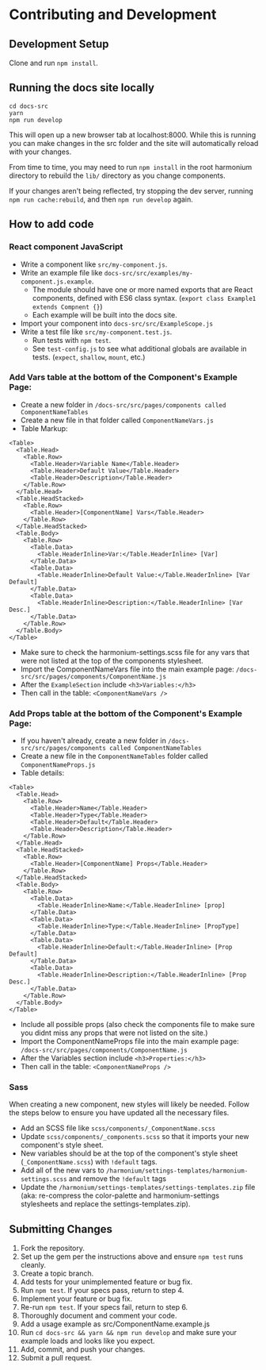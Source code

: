 # Contributing and Development

## Development Setup

Clone and run `npm install`.

## Running the docs site locally

```
cd docs-src
yarn
npm run develop
```

This will open up a new browser tab at localhost:8000.
While this is running you can make changes in the src folder and the site will
automatically reload with your changes.

From time to time, you may need to run `npm install` in the root harmonium
directory to rebuild the `lib/` directory as you change components.

If your changes aren't being reflected, try stopping the dev server, running
`npm run cache:rebuild`, and then `npm run develop` again.

## How to add code

### React component JavaScript

* Write a component like `src/my-component.js`.
* Write an example file like `docs-src/src/examples/my-component.js.example`.
  * The module should have one or more named exports that are React components, defined with ES6 class syntax. (`export class Example1 extends Compnent {}`)
  * Each example will be built into the docs site.
* Import your component into `docs-src/src/ExampleScope.js`
* Write a test file like `src/my-component.test.js`.
  * Run tests with `npm test`.
  * See `test-config.js` to see what additional globals are available in tests. (`expect`, `shallow`, `mount`, etc.)

### Add Vars table at the bottom of the Component's Example Page:

* Create a new folder in `/docs-src/src/pages/components called ComponentNameTables`
* Create a new file in that folder called `ComponentNameVars.js`
* Table Markup:
```
<Table>
  <Table.Head>
    <Table.Row>
      <Table.Header>Variable Name</Table.Header>
      <Table.Header>Default Value</Table.Header>
      <Table.Header>Description</Table.Header>
    </Table.Row>
  </Table.Head>
  <Table.HeadStacked>
    <Table.Row>
      <Table.Header>[ComponentName] Vars</Table.Header>
    </Table.Row>
  </Table.HeadStacked>
  <Table.Body>
    <Table.Row>
      <Table.Data>
        <Table.HeaderInline>Var:</Table.HeaderInline> [Var]
      </Table.Data>
      <Table.Data>
        <Table.HeaderInline>Default Value:</Table.HeaderInline> [Var Default]
      </Table.Data>
      <Table.Data>
        <Table.HeaderInline>Description:</Table.HeaderInline> [Var Desc.]
      </Table.Data>
    </Table.Row>
  </Table.Body>
</Table>
```
  * Make sure to check the harmonium-settings.scss file for any vars that were not listed at the top of the components stylesheet. 
* Import the ComponentNameVars file into the main example page: `/docs-src/src/pages/components/ComponentName.js`
* After the `ExampleSection` include `<h3>Variables:</h3>`
* Then call in the table: `<ComponentNameVars />`

### Add Props table at the bottom of the Component's Example Page:

* If you haven't already, create a new folder in `/docs-src/src/pages/components called ComponentNameTables`
* Create a new file in the `ComponentNameTables` folder called `ComponentNameProps.js`
* Table details:
```
<Table>
  <Table.Head>
    <Table.Row>
      <Table.Header>Name</Table.Header>
      <Table.Header>Type</Table.Header>
      <Table.Header>Default</Table.Header>
      <Table.Header>Description</Table.Header>
    </Table.Row>
  </Table.Head>
  <Table.HeadStacked>
    <Table.Row>
      <Table.Header>[ComponentName] Props</Table.Header>
    </Table.Row>
  </Table.HeadStacked>
  <Table.Body>
    <Table.Row>
      <Table.Data>
        <Table.HeaderInline>Name:</Table.HeaderInline> [prop]
      </Table.Data>
      <Table.Data>
        <Table.HeaderInline>Type:</Table.HeaderInline> [PropType]
      </Table.Data>
      <Table.Data>
        <Table.HeaderInline>Default:</Table.HeaderInline> [Prop Default]
      </Table.Data>
      <Table.Data>
        <Table.HeaderInline>Description:</Table.HeaderInline> [Prop Desc.]
      </Table.Data>
    </Table.Row>
  </Table.Body>
</Table>
```
  * Include all possible props (also check the components file to make sure you didnt miss any props that were not listed on the site.)
* Import the ComponentNameProps file into the main example page: `/docs-src/src/pages/components/ComponentName.js`
* After the Variables section include `<h3>Properties:</h3>`
* Then call in the table: `<ComponentNameProps />`


### Sass

When creating a new component, new styles will likely be needed. Follow the steps below to ensure you have updated all the necessary files.

* Add an SCSS file like `scss/components/_ComponentName.scss`
* Update `scss/components/_components.scss` so that it imports your new component's style sheet.
* New variables should be at the top of the component's style sheet (`_ComponentName.scss`) with `!default` tags.
* Add all of the new vars to `/harmonium/settings-templates/harmonium-settings.scss` and remove the `!default` tags
* Update the `/harmonium/settings-templates/settings-templates.zip` file (aka: re-compress the color-palette and harmonium-settings stylesheets and replace the settings-templates.zip).


## Submitting Changes

1. Fork the repository.
2. Set up the gem per the instructions above and ensure `npm test`
   runs cleanly.
3. Create a topic branch.
4. Add tests for your unimplemented feature or bug fix.
5. Run `npm test`. If your specs pass, return to step 4.
6. Implement your feature or bug fix.
7. Re-run `npm test`. If your specs fail, return to step 6.
8. Thoroughly document and comment your code.
9. Add a usage example as src/ComponentName.example.js
10. Run `cd docs-src && yarn && npm run develop` and make sure your example loads and looks like you expect.
11. Add, commit, and push your changes.
12. Submit a pull request.
